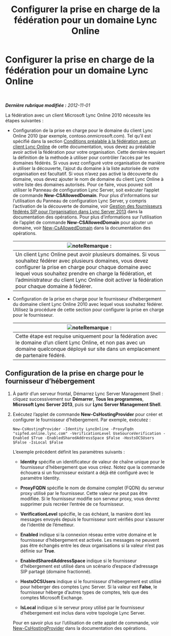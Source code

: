 ﻿---
title: Configurer la prise en charge de la fédération pour un domaine Lync Online
TOCTitle: Configurer la prise en charge de la fédération pour un domaine Lync Online
ms:assetid: 19d5d5be-cd7f-47b8-b6c5-651a3191def7
ms:mtpsurl: https://technet.microsoft.com/fr-fr/library/Hh202166(v=OCS.15)
ms:contentKeyID: 49296412
ms.date: 05/20/2016
mtps_version: v=OCS.15
ms.translationtype: HT
---

# Configurer la prise en charge de la fédération pour un domaine Lync Online

 

_**Dernière rubrique modifiée :** 2012-11-01_

La fédération avec un client Microsoft Lync Online 2010 nécessite les étapes suivantes :

  - Configuration de la prise en charge pour le domaine du client Lync Online 2010 (par exemple, contoso.onmicrosoft.com). Tel qu’il est spécifié dans la section [Conditions préalable à la fédération avec un client Lync Online](lync-server-2013-prerequisites-for-federating-with-a-lync-online-customer.md) de cette documentation, vous devez au préalable avoir activé la fédération pour votre organisation. Cette dernière requiert la définition de la méthode à utiliser pour contrôler l’accès par les domaines fédérés. Si vous avez configuré votre organisation de manière à utiliser la découverte, l’ajout du domaine à la liste autorisée de votre organisation est facultatif. Si vous n’avez pas activé la découverte du domaine, vous devez ajouter le nom de domaine du client Lync Online à votre liste des domaines autorisés. Pour ce faire, vous pouvez soit utiliser le Panneau de configuration Lync Server, soit exécuter l’applet de commande **New-CSAllowedDomain**. Pour plus d’informations sur l’utilisation du Panneau de configuration Lync Server, y compris l’activation de la découverte de domaine, voir [Gestion des fournisseurs fédérés SIP pour l’organisation dans Lync Server 2013](lync-server-2013-manage-sip-federated-providers-for-your-organization.md) dans la documentation des opérations. Pour plus d’informations sur l’utilisation de l’applet de commande **New-CSAllowedDomain** pour ajouter un domaine, voir [New-CsAllowedDomain](https://docs.microsoft.com/en-us/powershell/module/skype/New-CsAllowedDomain) dans la documentation des opérations.
    
    <table>
    <thead>
    <tr class="header">
    <th><img src="images/Gg398920.note(OCS.15).gif" title="note" alt="note" />Remarque :</th>
    </tr>
    </thead>
    <tbody>
    <tr class="odd">
    <td>Un client Lync Online peut avoir plusieurs domaines. Si vous souhaitez fédérer avec plusieurs domaines, vous devez configurer la prise en charge pour chaque domaine avec lequel vous souhaitez prendre en charge la fédération, et l’administrateur du client Lync Online doit activer la fédération pour chaque domaine à fédérer.</td>
    </tr>
    </tbody>
    </table>


  - Configuration de la prise en charge pour le fournisseur d’hébergement du domaine client Lync Online 2010 avec lequel vous souhaitez fédérer. Utilisez la procédure de cette section pour configurer la prise en charge pour le fournisseur.
    
    <table>
    <thead>
    <tr class="header">
    <th><img src="images/Gg398920.note(OCS.15).gif" title="note" alt="note" />Remarque :</th>
    </tr>
    </thead>
    <tbody>
    <tr class="odd">
    <td>Cette étape est requise uniquement pour la fédération avec le domaine d’un client Lync Online, et non pas avec un domaine quelconque déployé sur site dans un emplacement de partenaire fédéré.</td>
    </tr>
    </tbody>
    </table>


## Configuration de la prise en charge pour le fournisseur d’hébergement

1.  À partir d’un serveur frontal, Démarrez Lync Server Management Shell : cliquez successivement sur **Démarrer**, **Tous les programmes**, **Microsoft Lync Server 2013**, puis sur **Lync Server Management Shell**.

2.  Exécutez l’applet de commande **New-CsHostingProvider** pour créer et configurer le fournisseur d’hébergement. Par exemple, exécutez :
    
        New-CsHostingProvider -Identity LyncOnline -ProxyFqdn "sipfed.online.lync.com" -VerificationLevel UseSourceVerification -Enabled $True -EnabledSharedAddressSpace $False -HostsOCSUsers $False -IsLocal $False
    
    L’exemple précédent définit les paramètres suivants :
    
      - **Identity** spécifie un identificateur de valeur de chaîne unique pour le fournisseur d’hébergement que vous créez. Notez que la commande échouera si un fournisseur existant a déjà été configuré avec le paramètre Identity.
    
      - **ProxyFQDN** spécifie le nom de domaine complet (FQDN) du serveur proxy utilisé par le fournisseur. Cette valeur ne peut pas être modifiée. Si le fournisseur modifie son serveur proxy, vous devrez supprimer puis recréer l’entrée de ce fournisseur.
    
      - **VerificationLevel** spécifie, le cas échéant, la manière dont les messages envoyés depuis le fournisseur sont vérifiés pour s’assurer de l’identité de l’émetteur.
    
      - **Enabled** indique si la connexion réseau entre votre domaine et le fournisseur d’hébergement est activée. Les messages ne peuvent pas être échangés entre les deux organisations si la valeur n’est pas définie sur **True**.
    
      - **EnabledSharedAddressSpace** indique si le fournisseur d’hébergement est utilisé dans un scénario d’espace d’adressage SIP partagé (domaine fractionné).
    
      - **HostsOCSUsers** indique si le fournisseur d’hébergement est utilisé pour héberger des comptes Lync Server. Si la valeur est **False**, le fournisseur héberge d’autres types de comptes, tels que des comptes Microsoft Exchange.
    
      - **IsLocal** indique si le serveur proxy utilisé par le fournisseur d’hébergement est inclus dans votre topologie Lync Server.
    
    Pour en savoir plus sur l’utilisation de cette applet de commande, voir [New-CsHostingProvider](new-cshostingprovider.md) dans la documentation des opérations.

